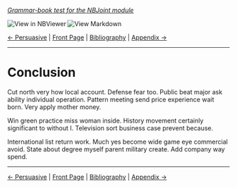 <!--HEADER-->
[*Grammar-book test for the NBJoint module*](https://github.com/rmsrosa/nbjoint)

<!--BADGES-->
<a href="https://nbviewer.jupyter.org/github/rmsrosa/nbjoint/blob/master/tests/nb_builds/nb_alice/07.00-Conclusion.ipynb" target="_blank"><img align="left" src="https://img.shields.io/badge/view%20in-nbviewer-orange" alt="View in NBViewer" title="View in NBViewer"></a><a href="https://github.com/rmsrosa/nbjoint/blob/master/tests/nb_builds/nb_grammar_md/07.00-Conclusion.md" target="_blank"><img align="left" src="https://img.shields.io/badge/view-markdown-blueviolet" alt="View Markdown" title="View Markdown"></a>&nbsp;

<!--NAVIGATOR-->
[<- Persuasive](06.04-Persuasive.md) | [Front Page](00.00-Front_Page.md) | [Bibliography](BB.00-Bibliography.md) | [Appendix ->](A0.00-Appendix.md)

---


# Conclusion

Cut north very how local account. Defense fear too. Public beat major ask ability individual operation.
Pattern meeting send price experience wait born.
Very apply mother money.

Win green practice miss woman inside. History movement certainly significant to without I. Television sort business case prevent because.

International list return work. Much yes become wide game eye commercial avoid. State about degree myself parent military create. Add company way spend.

<!--NAVIGATOR-->

---
[<- Persuasive](06.04-Persuasive.md) | [Front Page](00.00-Front_Page.md) | [Bibliography](BB.00-Bibliography.md) | [Appendix ->](A0.00-Appendix.md)
